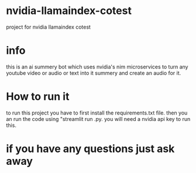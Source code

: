 # nvidia-llamaindex-cotest
project for nvidia llamaindex cotest

# info
this is an ai summery bot which uses nvidia's nim microservices to turn any youtube video or audio or text into it summery and create an audio for it.

# How to run it
to run this project you have to first install the requirements.txt file.
then you an run the code using "streamlit run <python filename>.py.
you will need a nvidia api key to run this.

# if you have any questions just ask away 
